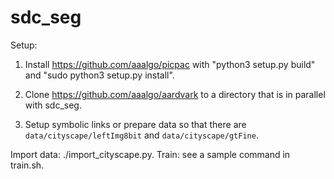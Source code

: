# sdc_seg

Setup:

1. Install https://github.com/aaalgo/picpac with "python3 setup.py
   build" and "sudo python3 setup.py install".

2. Clone https://github.com/aaalgo/aardvark to a directory that is in
   parallel with sdc_seg.

3. Setup symbolic links or prepare data so that there are
   `data/cityscape/leftImg8bit` and `data/cityscape/gtFine`.


Import data: ./import_cityscape.py.
Train: see a sample command in train.sh.


